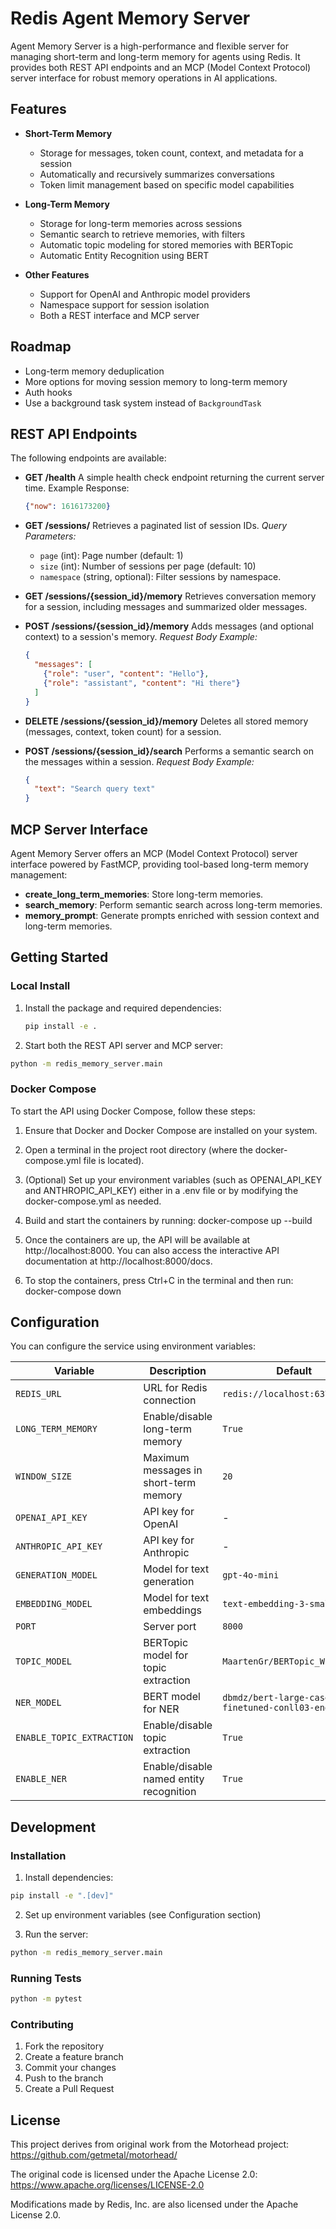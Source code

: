 # Redis Agent Memory Server

Agent Memory Server is a high-performance and flexible server for managing
short-term and long-term memory for agents using Redis. It provides both REST
API endpoints and an MCP (Model Context Protocol) server interface for robust
memory operations in AI applications.

## Features

- **Short-Term Memory**
  - Storage for messages, token count, context, and metadata for a session
  - Automatically and recursively summarizes conversations
  - Token limit management based on specific model capabilities

- **Long-Term Memory**
  - Storage for long-term memories across sessions
  - Semantic search to retrieve memories, with filters
  - Automatic topic modeling for stored memories with BERTopic
  - Automatic Entity Recognition using BERT

- **Other Features**
  - Support for OpenAI and Anthropic model providers
  - Namespace support for session isolation
  - Both a REST interface and MCP server

## Roadmap
- Long-term memory deduplication
- More options for moving session memory to long-term memory
- Auth hooks
- Use a background task system instead of `BackgroundTask`

## REST API Endpoints

The following endpoints are available:

- **GET /health**
  A simple health check endpoint returning the current server time.
  Example Response:
  ```json
  {"now": 1616173200}
  ```

- **GET /sessions/**
  Retrieves a paginated list of session IDs.
  _Query Parameters:_
  - `page` (int): Page number (default: 1)
  - `size` (int): Number of sessions per page (default: 10)
  - `namespace` (string, optional): Filter sessions by namespace.

- **GET /sessions/{session_id}/memory**
  Retrieves conversation memory for a session, including messages and
  summarized older messages.

- **POST /sessions/{session_id}/memory**
  Adds messages (and optional context) to a session's memory.
  _Request Body Example:_
  ```json
  {
    "messages": [
      {"role": "user", "content": "Hello"},
      {"role": "assistant", "content": "Hi there"}
    ]
  }
  ```

- **DELETE /sessions/{session_id}/memory**
  Deletes all stored memory (messages, context, token count) for a session.

- **POST /sessions/{session_id}/search**
  Performs a semantic search on the messages within a session.
  _Request Body Example:_
  ```json
  {
    "text": "Search query text"
  }
  ```

## MCP Server Interface
Agent Memory Server offers an MCP (Model Context Protocol) server interface powered by FastMCP, providing tool-based long-term memory management:

- **create_long_term_memories**: Store long-term memories.
- **search_memory**: Perform semantic search across long-term memories.
- **memory_prompt**: Generate prompts enriched with session context and long-term memories.

## Getting Started

### Local Install

1. Install the package and required dependencies:
   ```bash
   pip install -e .
   ```

2. Start both the REST API server and MCP server:
  ```bash
  python -m redis_memory_server.main
  ```

### Docker Compose

To start the API using Docker Compose, follow these steps:

1. Ensure that Docker and Docker Compose are installed on your system.

2. Open a terminal in the project root directory (where the docker-compose.yml file is located).

3. (Optional) Set up your environment variables (such as OPENAI_API_KEY and ANTHROPIC_API_KEY) either in a .env file or by modifying the docker-compose.yml as needed.

4. Build and start the containers by running:
   docker-compose up --build

5. Once the containers are up, the API will be available at http://localhost:8000. You can also access the interactive API documentation at http://localhost:8000/docs.

6. To stop the containers, press Ctrl+C in the terminal and then run:
   docker-compose down

## Configuration

You can configure the service using environment variables:

| Variable | Description | Default |
|----------|-------------|---------|
| `REDIS_URL` | URL for Redis connection | `redis://localhost:6379` |
| `LONG_TERM_MEMORY` | Enable/disable long-term memory | `True` |
| `WINDOW_SIZE` | Maximum messages in short-term memory | `20` |
| `OPENAI_API_KEY` | API key for OpenAI | - |
| `ANTHROPIC_API_KEY` | API key for Anthropic | - |
| `GENERATION_MODEL` | Model for text generation | `gpt-4o-mini` |
| `EMBEDDING_MODEL` | Model for text embeddings | `text-embedding-3-small` |
| `PORT` | Server port | `8000` |
| `TOPIC_MODEL` | BERTopic model for topic extraction | `MaartenGr/BERTopic_Wikipedia` |
| `NER_MODEL` | BERT model for NER | `dbmdz/bert-large-cased-finetuned-conll03-english` |
| `ENABLE_TOPIC_EXTRACTION` | Enable/disable topic extraction | `True` |
| `ENABLE_NER` | Enable/disable named entity recognition | `True` |


## Development

### Installation

1. Install dependencies:
```bash
pip install -e ".[dev]"
```

2. Set up environment variables (see Configuration section)

3. Run the server:
```bash
python -m redis_memory_server.main
```

### Running Tests
```bash
python -m pytest
```

### Contributing
1. Fork the repository
2. Create a feature branch
3. Commit your changes
4. Push to the branch
5. Create a Pull Request

## License

This project derives from original work from the Motorhead project:
https://github.com/getmetal/motorhead/

The original code is licensed under the Apache License 2.0:
https://www.apache.org/licenses/LICENSE-2.0

Modifications made by Redis, Inc. are also licensed under the Apache License 2.0.
